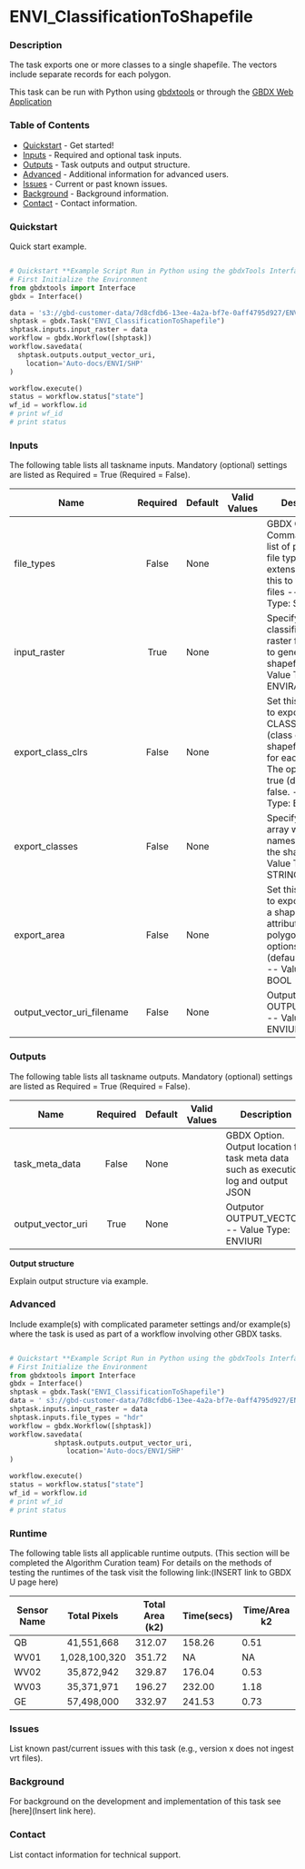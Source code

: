 # ENVI_ClassificationToShapefile

### Description
The task exports one or more classes to a single shapefile. The vectors include separate records for each polygon.

This task can be run with Python using [gbdxtools](https://github.com/DigitalGlobe/gbdxtools) or through the [GBDX Web Application](https://gbdx.geobigdata.io/materials/)

### Table of Contents
 * [Quickstart](#quickstart) - Get started!
 * [Inputs](#inputs) - Required and optional task inputs.
 * [Outputs](#outputs) - Task outputs and output structure.
 * [Advanced](#advanced) - Additional information for advanced users.
 * [Issues](#issues) - Current or past known issues.
 * [Background](#background) - Background information.
 * [Contact](#contact) - Contact information.

### Quickstart
Quick start example.

```python

# Quickstart **Example Script Run in Python using the gbdxTools InterfaceExample producing a single band vegetation mask from a tif file.
# First Initialize the Environment
from gbdxtools import Interface
gbdx = Interface()

data = 's3://gbd-customer-data/7d8cfdb6-13ee-4a2a-bf7e-0aff4795d927/ENVI/classification/classification_name.tif'
shptask = gbdx.Task("ENVI_ClassificationToShapefile")
shptask.inputs.input_raster = data
workflow = gbdx.Workflow([shptask])
workflow.savedata(
  shptask.outputs.output_vector_uri,
    location='Auto-docs/ENVI/SHP'
)

workflow.execute()
status = workflow.status["state"]
wf_id = workflow.id
# print wf_id
# print status
```

### Inputs
The following table lists all taskname inputs.
Mandatory (optional) settings are listed as Required = True (Required = False).

  Name  |  Required  |  Default  |  Valid Values  |  Description  
--------|:----------:|-----------|----------------|---------------
file_types|False|None| |GBDX Option. Comma seperated list of permitted file type extensions. Use this to filter input files -- Value Type: STRING[*]
input_raster|True|None| |Specify a classification raster from which to generate a shapefile. -- Value Type: ENVIRASTER
export_class_clrs|False|None| |Set this property to export CLASS_CLRS (class colors) as a shapefile attribute for each polygon. The options are true (default) or false. -- Value Type: BOOL
export_classes|False|None| |Specify a string array with class names to export to the shapefile. -- Value Type: STRING[*]
export_area|False|None| |Set this property to export AREA as a shapefile attribute for each polygon. The options are true (default) or false. -- Value Type: BOOL
output_vector_uri_filename|False|None| |Outputor OUTPUT_VECTOR. -- Value Type: ENVIURI

### Outputs
The following table lists all taskname outputs.
Mandatory (optional) settings are listed as Required = True (Required = False).

  Name  |  Required  |  Default  |  Valid Values  |  Description  
--------|:----------:|-----------|----------------|---------------
task_meta_data|False|None| |GBDX Option. Output location for task meta data such as execution log and output JSON
output_vector_uri|True|None| |Outputor OUTPUT_VECTOR. -- Value Type: ENVIURI

**Output structure**

Explain output structure via example.


### Advanced
Include example(s) with complicated parameter settings and/or example(s) where the task is used as part of a workflow involving other GBDX tasks.

```python

# Quickstart **Example Script Run in Python using the gbdxTools InterfaceExample producing a single band vegetation mask from a tif file.
# First Initialize the Environment
from gbdxtools import Interface
gbdx = Interface()
shptask = gbdx.Task("ENVI_ClassificationToShapefile")
data = ' s3://gbd-customer-data/7d8cfdb6-13ee-4a2a-bf7e-0aff4795d927/ENVI/classification/classification_name.hdr'
shptask.inputs.input_raster = data
shptask.inputs.file_types = "hdr"
workflow = gbdx.Workflow([shptask])
workflow.savedata(
	       shptask.outputs.output_vector_uri,
	          location='Auto-docs/ENVI/SHP'
)

workflow.execute()
status = workflow.status["state"]
wf_id = workflow.id
# print wf_id
# print status
```

### Runtime

The following table lists all applicable runtime outputs. (This section will be completed the Algorithm Curation team)
For details on the methods of testing the runtimes of the task visit the following link:(INSERT link to GBDX U page here)

  Sensor Name  |  Total Pixels  |  Total Area (k2)  |  Time(secs)  |  Time/Area k2
--------|:----------:|-----------|----------------|---------------
QB | 41,551,668 | 312.07 | 158.26 | 0.51 |
WV01| 1,028,100,320 |351.72 | NA|NA |
WV02|35,872,942|329.87|176.04 | 0.53|
WV03|35,371,971|196.27| 232.00|1.18 |
GE| 57,498,000|332.97|241.53 | 0.73|


### Issues
List known past/current issues with this task (e.g., version x does not ingest vrt files).


### Background
For background on the development and implementation of this task see [here](Insert link here).


### Contact
List contact information for technical support.

